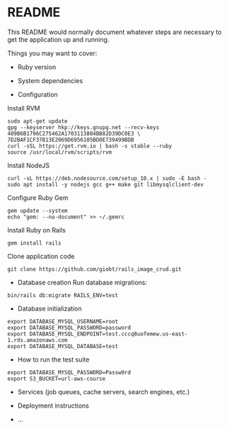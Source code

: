 # README

This README would normally document whatever steps are necessary to get the
application up and running.

Things you may want to cover:

* Ruby version

* System dependencies

* Configuration

Install RVM
```
sudo apt-get update
gpg --keyserver hkp://keys.gnupg.net --recv-keys 409B6B1796C275462A1703113804BB82D39DC0E3 \
7D2BAF1CF37B13E2069D6956105BD0E739499BDB
curl -sSL https://get.rvm.io | bash -s stable --ruby
source /usr/local/rvm/scripts/rvm
```
Install NodeJS
```
curl -sL https://deb.nodesource.com/setup_10.x | sudo -E bash -
sudo apt install -y nodejs gcc g++ make git libmysqlclient-dev
```
Configure Ruby Gem
```
gem update --system
echo "gem: --no-document" >> ~/.gemrc
```
Install Ruby on Rails
```
gem install rails
```
Clone application code
```
git clone https://github.com/giobt/rails_image_crud.git
```
* Database creation
Run database migrations:
```
bin/rails db:migrate RAILS_ENV=test
```
* Database initialization
```
export DATABASE_MYSQL_USERNAME=root
export DATABASE_MYSQL_PASSWORD=password
export DATABASE_MYSQL_ENDPOINT=test.cccq8uofemew.us-east-1.rds.amazonaws.com
export DATABASE_MYSQL_DATABASE=test
```
* How to run the test suite
```
export DATABASE_MYSQL_PASSWORD=Passw0rd
export S3_BUCKET=url-aws-course
```
* Services (job queues, cache servers, search engines, etc.)

* Deployment instructions

* ...
